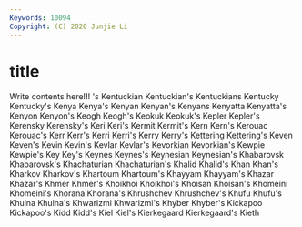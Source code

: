 ```yaml
---
Keywords: 10094
Copyright: (C) 2020 Junjie Li
---
```


# title

Write contents here!!!
's 
Kentuckian 
Kentuckian's 
Kentuckians 
Kentucky 
Kentucky's 
Kenya
Kenya's 
Kenyan 
Kenyan's 
Kenyans 
Kenyatta 
Kenyatta's 
Kenyon 
Kenyon's 
Keogh 
Keogh's
Keokuk 
Keokuk's 
Kepler 
Kepler's 
Kerensky 
Kerensky's 
Keri 
Keri's 
Kermit 
Kermit's
Kern 
Kern's 
Kerouac 
Kerouac's 
Kerr 
Kerr's 
Kerri 
Kerri's 
Kerry 
Kerry's
Kettering 
Kettering's 
Keven 
Keven's 
Kevin 
Kevin's 
Kevlar 
Kevlar's 
Kevorkian 
Kevorkian's
Kewpie 
Kewpie's 
Key 
Key's 
Keynes 
Keynes's 
Keynesian 
Keynesian's 
Khabarovsk 
Khabarovsk's
Khachaturian 
Khachaturian's 
Khalid 
Khalid's 
Khan 
Khan's 
Kharkov 
Kharkov's 
Khartoum 
Khartoum's
Khayyam 
Khayyam's 
Khazar 
Khazar's 
Khmer 
Khmer's 
Khoikhoi 
Khoikhoi's 
Khoisan 
Khoisan's
Khomeini 
Khomeini's 
Khorana 
Khorana's 
Khrushchev 
Khrushchev's 
Khufu 
Khufu's 
Khulna 
Khulna's
Khwarizmi 
Khwarizmi's 
Khyber 
Khyber's 
Kickapoo 
Kickapoo's 
Kidd 
Kidd's 
Kiel 
Kiel's
Kierkegaard 
Kierkegaard's 
Kieth 
